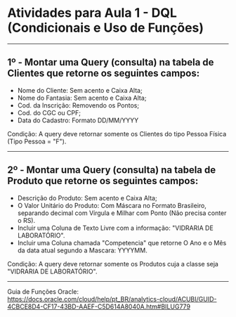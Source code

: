 # Atividades para Aula 1 - DQL (Condicionais e Uso de Funções)

---

## 1º - Montar uma Query (consulta) na tabela de Clientes que retorne os seguintes campos: 
- Nome do Cliente: Sem acento e Caixa Alta;
- Nome do Fantasia: Sem acento e Caixa Alta;
- Cod. da Inscrição: Removendo os Pontos;
- Cod. do CGC ou CPF;
- Data do Cadastro: Formato DD/MM/YYYY

Condição: A query deve retornar somente os Clientes do tipo Pessoa Física (Tipo Pessoa = "F").

---

## 2º - Montar uma Query (consulta) na tabela de Produto que retorne os seguintes campos: 

- Descrição do Produto: Sem acento e Caixa Alta;
- O Valor Unitário do Produto: Com Máscara no Formato Brasileiro, separando decimal com Vírgula e Milhar com Ponto (Não precisa conter o RS).
- Incluir uma Coluna de Texto Livre com a informação: "VIDRARIA DE LABORATÓRIO".
- Incluir uma Coluna chamada "Competencia" que retorne O Ano e o Mês da data atual segundo a Mascara: YYYYMM.

Condição: A query deve retornar somente os Produtos cuja a classe seja "VIDRARIA DE LABORATÓRIO".

---

Guia de Funções Oracle: https://docs.oracle.com/cloud/help/pt_BR/analytics-cloud/ACUBI/GUID-4CBCE8D4-CF17-43BD-AAEF-C5D614A8040A.htm#BILUG779
